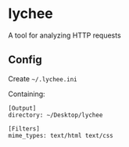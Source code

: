 lychee
======

A tool for analyzing HTTP requests

## Config

Create `~/.lychee.ini`

Containing:

    [Output]
    directory: ~/Desktop/lychee
    
    [Filters]
    mime_types: text/html text/css